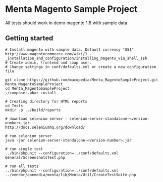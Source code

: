 # Menta Magento Sample Project

All tests should work in demo magento 1.8 with sample data
## Getting started
    # Install magento with sample data. Default currency "US$"
    http://www.magentocommerce.com/wiki/1_-_installation_and_configuration/installing_magento_via_shell_ssh
    # Create admin, frontend and soap user.
    # Change settings in conf/defaults.xml or create a new configuration file

    git clone https://github.com/macopedia/Menta_MagentoSampleProject.git Menta_MagentoSampleProject
    cd Menta_MagentoSampleProject
    ./composer.phar install

    # Creating directory for HTML reports
    cd Tests
    mkdir -p ../build/reports

    # download selenium server - selenium-server-standalone-<version-number>.jar
    http://docs.seleniumhq.org/download/

    # run selenium server
    java -jar selenium-server-standalone-<version-number>.jar

    # run single test
    ../bin/phpunit --configuration=../conf/defaults.xml General/ScreenshotsTest.php

    # run all tests
    ../bin/phpunit --configuration=../conf/defaults.xml ../vendor/aoemedia/menta/lib/Menta/Util/CreateTestSuite.php